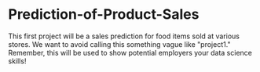 # Prediction-of-Product-Sales
This first project will be a sales prediction for food items sold at various stores. We want to avoid calling this something vague like "project1." Remember, this will be used to show potential employers your data science skills!

